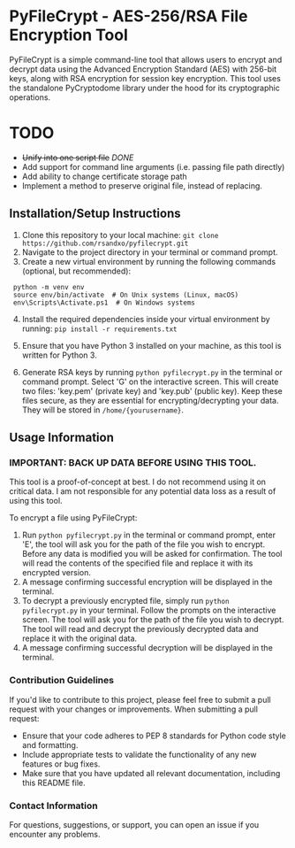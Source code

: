 # PyFileCrypt - AES-256/RSA File Encryption Tool


PyFileCrypt is a simple command-line tool that allows users to encrypt and decrypt data using the Advanced Encryption Standard (AES) with 256-bit keys, along with RSA encryption for session key encryption. This tool uses the standalone PyCryptodome library under the hood for its cryptographic operations.

# TODO
- ~~Unify into one script file~~ *DONE*
- Add support for command line arguments (i.e. passing file path directly)
- Add ability to change certificate storage path
- Implement a method to preserve original file, instead of replacing.

## Installation/Setup Instructions


1. Clone this repository to your local machine: `git clone https://github.com/rsandxo/pyfilecrypt.git`
2. Navigate to the project directory in your terminal or command prompt.
3. Create a new virtual environment by running the following commands (optional, but recommended):
  ```
   python -m venv env
   source env/bin/activate  # On Unix systems (Linux, macOS)
   env\Scripts\Activate.ps1  # On Windows systems
  ``` 
4. Install the required dependencies inside your virtual environment by running:
   `pip install -r requirements.txt`

   
5. Ensure that you have Python 3 installed on your machine, as this tool is written for Python 3.
6. Generate RSA keys by running `python pyfilecrypt.py` in the terminal or command prompt. Select 'G' on the interactive screen. This will create two files: 'key.pem' (private key) and 'key.pub' (public key). Keep these files secure, as they are essential for encrypting/decrypting your data. They will be stored in `/home/{yourusername}`.

## Usage Information

### IMPORTANT: BACK UP DATA BEFORE USING THIS TOOL.
This tool is a proof-of-concept at best. I do not recommend using it on critical data. I am not responsible for any potential data loss as a result of using this tool.

To encrypt a file using PyFileCrypt:
1. Run `python pyfilecrypt.py` in the terminal or command prompt, enter 'E', the tool will ask you for the path of the file you wish to encrypt. Before any data is modified you will be asked for confirmation. The tool will read the contents of the specified file and replace it with its encrypted version.
2. A message confirming successful encryption will be displayed in the terminal.
3. To decrypt a previously encrypted file, simply run `python pyfilecrypt.py` in your terminal. Follow the prompts on the interactive screen. The tool will ask you for the path of the file you wish to decrypt. The tool will read and decrypt the previously decrypted data and replace it with the original data.
4. A message confirming successful decryption will be displayed in the terminal.
   
### Contribution Guidelines


If you'd like to contribute to this project, please feel free to submit a pull request with your changes or improvements. When submitting a pull request:
- Ensure that your code adheres to PEP 8 standards for Python code style and formatting.
- Include appropriate tests to validate the functionality of any new features or bug fixes.
- Make sure that you have updated all relevant documentation, including this README file.

### Contact Information

For questions, suggestions, or support, you can open an issue if you encounter any problems.
